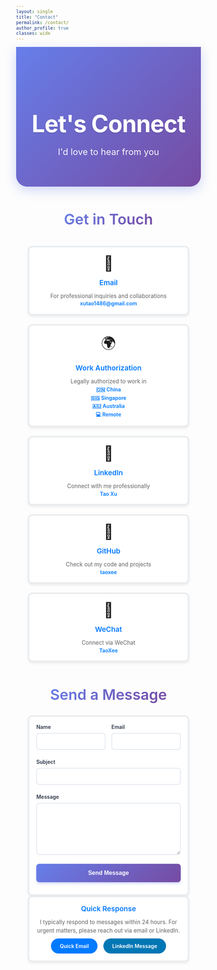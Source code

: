 ```yaml
---
layout: single
title: "Contact"
permalink: /contact/
author_profile: true
classes: wide
---
```


<!-- Hide default page title -->
<style>
  .page__title { display: none !important; }
  .page__meta { display: none !important; }
  
  /* Enhanced card styling to match About page "What I Do" section */
  .about-grid {
    display: grid !important;
    grid-template-columns: repeat(auto-fit, minmax(300px, 1fr)) !important;
    gap: 1.5rem !important;
    margin: 3rem 0 !important;
    width: 100% !important;
    max-width: 100% !important;
  }
  
  .about-card {
    background: white !important;
    padding: 1.2rem 1.2rem !important;
    border-radius: 12px !important;
    box-shadow: 0 4px 6px rgba(0, 0, 0, 0.07) !important;
    border: 4px solid #e9ecef !important;
    transition: transform 0.3s ease, box-shadow 0.3s ease !important;
    min-height: 180px !important;
    max-height: none !important;
    display: flex !important;
    flex-direction: column !important;
    overflow: hidden !important;
    word-wrap: break-word !important;
    box-sizing: border-box !important;
  }
  
  .about-card:hover {
    transform: translateY(-2px) !important;
    box-shadow: 0 8px 20px rgba(0, 0, 0, 0.15) !important;
  }
  
  .about-card h3 {
    color: #007AFF !important;
    margin: 0 0 0.8rem 0 !important;
    font-size: 1.2rem !important;
    font-weight: 600 !important;
    line-height: 1.3 !important;
    word-wrap: break-word !important;
  }
  
  .about-card p {
    color: #666 !important;
    line-height: 1.5 !important;
    font-size: 0.95rem !important;
    flex-grow: 1 !important;
    margin: 0 !important;
    overflow: hidden !important;
    word-wrap: break-word !important;
    hyphens: auto !important;
  }
  
  /* Mobile responsiveness */
  @media (max-width: 768px) {
    .about-grid {
      grid-template-columns: 1fr !important;
      gap: 1rem !important;
    }
    .about-card {
      padding: 1.2rem !important;
    }
  }
</style>

<div style="background: linear-gradient(135deg, #667eea 0%, #764ba2 100%); color: white; padding: 5rem 2rem; margin: 0 0 4rem 0; text-align: center; border-radius: 0 0 30px 30px; box-shadow: 0 10px 30px rgba(102, 126, 234, 0.3);">
  <h1 style="font-size: 4rem; font-weight: 700; margin-bottom: 1.5rem; color: white; text-shadow: 0 2px 4px rgba(0,0,0,0.1); letter-spacing: -0.02em;">Let's Connect</h1>
  <p style="font-size: 1.5rem; font-weight: 400; opacity: 0.95; max-width: 600px; margin: 0 auto;">I'd love to hear from you</p>
</div>

<div style="max-width: 800px; margin: 0 auto; padding: 0 2rem;">

<h2 style="font-size: 2.5rem; font-weight: 600; color: #2d3748; margin: 3rem 0 2rem 0; text-align: center;">
  <span style="background: linear-gradient(135deg, #667eea, #764ba2); -webkit-background-clip: text; -webkit-text-fill-color: transparent; background-clip: text;">Get in Touch</span>
</h2>

<div class="about-grid">

<div class="about-card" style="text-align: center;">
  <div style="font-size: 2.5rem; margin-bottom: 1rem;">📧</div>
  <h3 style="color: #007AFF; margin-bottom: 1rem;">Email</h3>
  <p style="color: #666; margin-bottom: 1rem;">For professional inquiries and collaborations</p>
  <a href="mailto:xutao1486@gmail.com" style="color: #007AFF; font-weight: 600; text-decoration: none;">
    xutao1486@gmail.com
  </a>
</div>

<div class="about-card" style="text-align: center;">
  <div style="font-size: 2.5rem; margin-bottom: 1rem;">🌍</div>
  <h3 style="color: #007AFF; margin-bottom: 1rem;">Work Authorization</h3>
  <p style="color: #666; margin-bottom: 1rem;">Legally authorized to work in</p>
  <div style="color: #007AFF; font-weight: 600; line-height: 1.6;">
    <div>🇨🇳 China</div>
    <div>🇸🇬 Singapore</div>
    <div>🇦🇺 Australia</div>
    <div>💻 Remote</div>
  </div>
</div>

<div class="about-card" style="text-align: center;">
  <div style="font-size: 2.5rem; margin-bottom: 1rem;">💼</div>
  <h3 style="color: #007AFF; margin-bottom: 1rem;">LinkedIn</h3>
  <p style="color: #666; margin-bottom: 1rem;">Connect with me professionally</p>
  <a href="https://www.linkedin.com/in/tao-xee" target="_blank" style="color: #007AFF; font-weight: 600; text-decoration: none;">
    <span class="iconify" data-icon="tabler:brand-linkedin"></span> Tao Xu
  </a>
</div>

<div class="about-card" style="text-align: center;">
  <div style="font-size: 2.5rem; margin-bottom: 1rem;">🐙</div>
  <h3 style="color: #007AFF; margin-bottom: 1rem;">GitHub</h3>
  <p style="color: #666; margin-bottom: 1rem;">Check out my code and projects</p>
  <a href="https://github.com/taoxee" target="_blank" style="color: #007AFF; font-weight: 600; text-decoration: none;">
    <span class="iconify" data-icon="tabler:brand-github"></span> taoxee
  </a>
</div>

<div class="about-card" style="text-align: center;">
  <div style="font-size: 2.5rem; margin-bottom: 1rem;">💬</div>
  <h3 style="color: #007AFF; margin-bottom: 1rem;">WeChat</h3>
  <p style="color: #666; margin-bottom: 1rem;">Connect via WeChat</p>
  <div style="color: #007AFF; font-weight: 600;">
    <span class="iconify" data-icon="mingcute:wechat-line"></span> TaoXee
  </div>
</div>

</div>

<h2 style="font-size: 2.5rem; font-weight: 600; color: #2d3748; margin: 4rem 0 2rem 0; text-align: center;">
  <span style="background: linear-gradient(135deg, #667eea, #764ba2); -webkit-background-clip: text; -webkit-text-fill-color: transparent; background-clip: text;">Send a Message</span>
</h2>

<div class="about-card">
  
<form action="https://formspree.io/f/xutao1486@gmail.com" method="POST" style="display: grid; gap: 1.5rem;">
  
  <div style="display: grid; grid-template-columns: 1fr 1fr; gap: 1rem;">
    <div>
      <label for="name" style="display: block; margin-bottom: 0.5rem; color: #2d3748; font-weight: 600;">Name</label>
      <input type="text" id="name" name="name" required style="width: 100%; padding: 0.75rem; border: 2px solid #e2e8f0; border-radius: 8px; font-size: 1rem; transition: border-color 0.2s;">
    </div>
    <div>
      <label for="email" style="display: block; margin-bottom: 0.5rem; color: #2d3748; font-weight: 600;">Email</label>
      <input type="email" id="email" name="email" required style="width: 100%; padding: 0.75rem; border: 2px solid #e2e8f0; border-radius: 8px; font-size: 1rem; transition: border-color 0.2s;">
    </div>
  </div>
  
  <div>
    <label for="subject" style="display: block; margin-bottom: 0.5rem; color: #2d3748; font-weight: 600;">Subject</label>
    <input type="text" id="subject" name="subject" required style="width: 100%; padding: 0.75rem; border: 2px solid #e2e8f0; border-radius: 8px; font-size: 1rem; transition: border-color 0.2s;">
  </div>
  
  <div>
    <label for="message" style="display: block; margin-bottom: 0.5rem; color: #2d3748; font-weight: 600;">Message</label>
    <textarea id="message" name="message" rows="6" required style="width: 100%; padding: 0.75rem; border: 2px solid #e2e8f0; border-radius: 8px; font-size: 1rem; resize: vertical; transition: border-color 0.2s;"></textarea>
  </div>
  
  <button type="submit" style="background: linear-gradient(135deg, #667eea, #764ba2); color: white; padding: 1rem 2rem; border: none; border-radius: 8px; font-size: 1rem; font-weight: 600; cursor: pointer; transition: transform 0.2s; box-shadow: 0 4px 6px rgba(102, 126, 234, 0.3);">
    Send Message
  </button>
  
</form>

</div>

<div class="about-card" style="text-align: center; background: #f8f9fa;">
  <h3 style="color: #2d3748; margin-bottom: 1rem;">Quick Response</h3>
  <p style="color: #666; margin-bottom: 1.5rem;">I typically respond to messages within 24 hours. For urgent matters, please reach out via email or LinkedIn.</p>
  
  <div style="display: flex; justify-content: center; gap: 1rem; flex-wrap: wrap;">
    <a href="mailto:xutao1486@gmail.com" style="background: #007AFF; color: white; padding: 0.75rem 1.5rem; border-radius: 25px; text-decoration: none; font-weight: 600; transition: background 0.2s;">
      Quick Email
    </a>
    <a href="https://www.linkedin.com/in/tao-xee" target="_blank" style="background: #0077B5; color: white; padding: 0.75rem 1.5rem; border-radius: 25px; text-decoration: none; font-weight: 600; transition: background 0.2s;">
      LinkedIn Message
    </a>
  </div>
</div>

</div>

<style>
  .page__content h2 {
    color: #1d1d1f;
    font-weight: 600;
    font-size: 2rem;
    margin-top: 3rem;
    margin-bottom: 1.5rem;
    border-bottom: 2px solid #007AFF;
    padding-bottom: 0.5rem;
  }
  
  .page__content h3 {
    color: #333;
    font-weight: 600;
    font-size: 1.5rem;
    margin-top: 2rem;
    margin-bottom: 1rem;
  }
  
  .page__content h4 {
    font-weight: 600;
    font-size: 1.1rem;
    margin-bottom: 0.5rem;
  }
  
  .page__content p {
    font-size: 1.1rem;
    line-height: 1.7;
    color: #515151;
  }
  
  .page__content {
    font-family: -apple-system, BlinkMacSystemFont, 'Segoe UI', Roboto, Oxygen, Ubuntu, Cantarell, sans-serif;
  }
</style> 